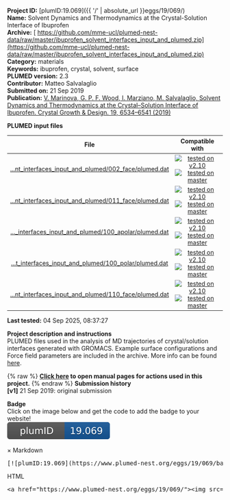 **Project ID:** [plumID:19.069]({{ '/' | absolute_url }}eggs/19/069/)  
**Name:**  Solvent Dynamics and Thermodynamics at the Crystal-Solution Interface of Ibuprofen  
**Archive:** [ https://github.com/mme-ucl/plumed-nest-data/raw/master/ibuprofen_solvent_interfaces_input_and_plumed.zip](https://github.com/mme-ucl/plumed-nest-data/raw/master/ibuprofen_solvent_interfaces_input_and_plumed.zip)  
**Category:**  materials  
**Keywords:**  ibuprofen, crystal, solvent, surface  
**PLUMED version:**  2.3  
**Contributor:**  Matteo Salvalaglio  
**Submitted on:** 21 Sep 2019  
**Publication:** [V. Marinova, G. P. F. Wood, I. Marziano, M. Salvalaglio, Solvent Dynamics and Thermodynamics at the Crystal–Solution Interface of Ibuprofen. Crystal Growth &amp; Design. 19, 6534–6541 (2019)](http://dx.doi.org/10.1021/acs.cgd.9b00983)  
  
**PLUMED input files**  
  
| File     | Compatible with |  
|:--------:|:--------:|  
| [...nt_interfaces_input_and_plumed/002_face/plumed.dat](./data/ibuprofen_solvent_interfaces_input_and_plumed/002_face/plumed.dat.md) |  [![tested on v2.10](https://img.shields.io/badge/v2.10-passing-green.svg)](data/ibuprofen_solvent_interfaces_input_and_plumed/002_face/plumed.dat.plumed.stderr) [![tested on master](https://img.shields.io/badge/master-passing-green.svg)](data/ibuprofen_solvent_interfaces_input_and_plumed/002_face/plumed.dat.plumed_master.stderr) |  
| [...nt_interfaces_input_and_plumed/011_face/plumed.dat](./data/ibuprofen_solvent_interfaces_input_and_plumed/011_face/plumed.dat.md) |  [![tested on v2.10](https://img.shields.io/badge/v2.10-passing-green.svg)](data/ibuprofen_solvent_interfaces_input_and_plumed/011_face/plumed.dat.plumed.stderr) [![tested on master](https://img.shields.io/badge/master-passing-green.svg)](data/ibuprofen_solvent_interfaces_input_and_plumed/011_face/plumed.dat.plumed_master.stderr) |  
| [..._interfaces_input_and_plumed/100_apolar/plumed.dat](./data/ibuprofen_solvent_interfaces_input_and_plumed/100_apolar/plumed.dat.md) |  [![tested on v2.10](https://img.shields.io/badge/v2.10-passing-green.svg)](data/ibuprofen_solvent_interfaces_input_and_plumed/100_apolar/plumed.dat.plumed.stderr) [![tested on master](https://img.shields.io/badge/master-passing-green.svg)](data/ibuprofen_solvent_interfaces_input_and_plumed/100_apolar/plumed.dat.plumed_master.stderr) |  
| [...t_interfaces_input_and_plumed/100_polar/plumed.dat](./data/ibuprofen_solvent_interfaces_input_and_plumed/100_polar/plumed.dat.md) |  [![tested on v2.10](https://img.shields.io/badge/v2.10-passing-green.svg)](data/ibuprofen_solvent_interfaces_input_and_plumed/100_polar/plumed.dat.plumed.stderr) [![tested on master](https://img.shields.io/badge/master-passing-green.svg)](data/ibuprofen_solvent_interfaces_input_and_plumed/100_polar/plumed.dat.plumed_master.stderr) |  
| [...nt_interfaces_input_and_plumed/110_face/plumed.dat](./data/ibuprofen_solvent_interfaces_input_and_plumed/110_face/plumed.dat.md) |  [![tested on v2.10](https://img.shields.io/badge/v2.10-passing-green.svg)](data/ibuprofen_solvent_interfaces_input_and_plumed/110_face/plumed.dat.plumed.stderr) [![tested on master](https://img.shields.io/badge/master-passing-green.svg)](data/ibuprofen_solvent_interfaces_input_and_plumed/110_face/plumed.dat.plumed_master.stderr) |  
  
**Last tested:**  04 Sep 2025, 08:37:27
  
**Project description and instructions**  
PLUMED files used in the analysis of MD trajectories of crystal/solution interfaces generated with GROMACS. Example surface configurations and Force field parameters are included in the archive. More info can be found [here](https://chemrxiv.org/ndownloader/files/16526450). 

  
{% raw %}
<b><a href="https://www.plumed.org/doc-master/user-doc/html/actionlist/?actions=INCLUDE,ENDPLUMED,GROUP,DISTANCE,CENTER,PRINT" target="_blank">Click here</a> to open manual pages for actions used in this project.</b>
{% endraw %}
**Submission history**  
**[v1]** 21 Sep 2019: original submission  
  
**Badge**  
Click on the image below and get the code to add the badge to your website!  
<img src="./badge.svg" alt="plumeDnest:19.069" id="myBtn" class="badge">
<div id="myModal" class="modal">
  <div class="modal-content">
    <span class="close">&times;</span>
    Markdown<pre>[![plumID:19.069](https://www.plumed-nest.org/eggs/19/069/badge.svg)](https://www.plumed-nest.org/eggs/19/069/)</pre>
    HTML<pre>&lt;a href="https://www.plumed-nest.org/eggs/19/069/"&gt;&lt;img src="https://www.plumed-nest.org/eggs/19/069/badge.svg" alt="plumID:19.069"&gt;&lt;/a&gt;</pre>
  </div>
</div>
